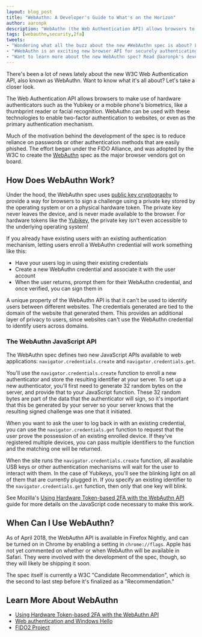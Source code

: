 ```yaml
---
layout: blog_post
title: "WebAuthn: A Developer's Guide to What's on the Horizon"
author: aaronpk
description: "WebAuthn (the Web Authentication API) allows browsers to make use of hardware authenticators such as the Yubikey or a mobile phone's biometrics like a thumbprint reader or facial recognition."
tags: [webauthn,security,2fa]
tweets:
- "Wondering what all the buzz about the new #WebAuthn spec is about? Look no further:"
- "#WebAuthn is an exciting new browser API for securely authenticating to websites."
- "Want to learn more about the new WebAuthn spec? Read @aaronpk's developer's guide to #WebAuthn:"
---
```


There's been a lot of news lately about the new W3C Web Authentication API, also known as WebAuthn. Want to know what it's all about? Let's take a closer look.

The Web Authentication API allows browsers to make use of hardware authenticators such as the Yubikey or a mobile phone's biometrics, like a thumbprint reader or facial recognition. WebAuthn can be used with these technologies to enable two-factor authentication to websites, or even as the primary authentication mechanism.

Much of the motivation behind the development of the spec is to reduce reliance on passwords or other authentication methods that are easily phished. The effort began under the FIDO Alliance, and was adopted by the W3C to create the [WebAuthn](https://www.w3.org/TR/webauthn/) spec as the major browser vendors got on board.

## How Does WebAuthn Work?

Under the hood, the WebAuthn spec uses [public key cryptography](https://blog.vrypan.net/2013/08/28/public-key-cryptography-for-non-geeks/) to provide a way for browsers to sign a challenge using a private key stored by the operating system or on a physical hardware token. The private key never leaves the device, and is never made available to the browser. For hardware tokens like the [Yubikey](https://www.yubico.com/), the private key isn't even accessible to the underlying operating system!

If you already have existing users with an existing authentication mechanism, letting users enroll a WebAuthn credential will work something like this:

* Have your users log in using their existing credentials
* Create a new WebAuthn credential and associate it with the user account
* When the user returns, prompt them for their WebAuthn credential, and once verified, you can sign them in

A unique property of the WebAuthn API is that it can't be used to identify users between different websites. The credentials generated are tied to the domain of the website that generated them. This provides an additional layer of privacy to users, since websites can't use the WebAuthn credential to identify users across domains.

### The WebAuthn JavaScript API

The WebAuthn spec defines two new JavaScript APIs available to web applications: `navigator.credentials.create` and `navigator.credentials.get`.

You'll use the `navigator.credentials.create` function to enroll a new authenticator and store the resulting identifier at your server. To set up a new authenticator, you'll first need to generate 32 random bytes on the server, and provide that to your JavaScript function. These 32 random bytes are part of the data that the authenticator will sign, so it's important that this be generated by your server so your server knows that the resulting signed challenge was one that it initiated.

When you want to ask the user to log back in with an existing credential, you can use the `navigator.credentials.get` function to request that the user prove the possession of an existing enrolled device. If they've registered multiple devices, you can pass multiple identifiers to the function and the matching one will be returned.

When the site runs the `navigator.credentials.create` function, all available USB keys or other authentication mechanisms will wait for the user to interact with them. In the case of Yubikeys, you'll see the blinking light on all of them that are currently plugged in. If you specify an existing identifier to the `navigator.credentials.get` function, then only that one key will blink.

See Mozilla's [Using Hardware Token-based 2FA with the WebAuthn API](https://hacks.mozilla.org/2018/01/using-hardware-token-based-2fa-with-the-webauthn-api/) guide for more details on the JavaScript code necessary to make this work.

## When Can I Use WebAuthn?

As of April 2018, the WebAuthn API is available in Firefox Nightly, and can be turned on in Chrome by enabling a setting in `chrome://flags`. Apple has not yet commented on whether or when WebAuthn will be available in Safari. They were involved with the development of the spec, though, so they will likely be shipping it soon.

The spec itself is currently a W3C "Candidate Recommendation", which is the second to last step before it's finalized as a "Recommendation."


## Learn More About WebAuthn

* [Using Hardware Token-based 2FA with the WebAuthn API](https://hacks.mozilla.org/2018/01/using-hardware-token-based-2fa-with-the-webauthn-api/)
* [Web authentication and Windows Hello](https://docs.microsoft.com/en-us/microsoft-edge/dev-guide/device/web-authentication)
* [FIDO2 Project](https://fidoalliance.org/fido2/)

